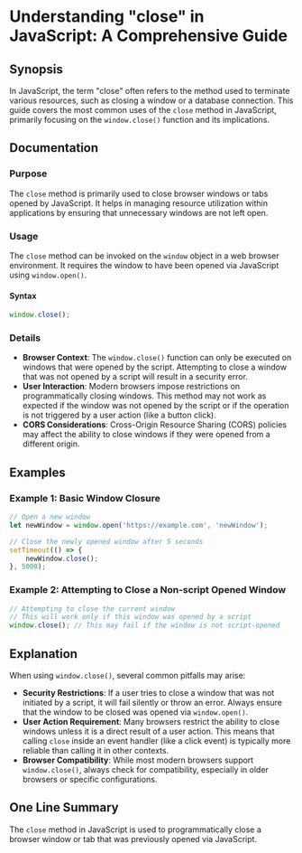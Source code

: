 <!--
Meta Description: # Understanding "close" in JavaScript: A Comprehensive Guide ## Synopsis In JavaScript, the term "close" often refers to the method used to terminate ...
Meta Keywords: window, close, opened, javascript, not
-->

# Understanding "close" in JavaScript: A Comprehensive Guide

## Synopsis
In JavaScript, the term "close" often refers to the method used to terminate various resources, such as closing a window or a database connection. This guide covers the most common uses of the `close` method in JavaScript, primarily focusing on the `window.close()` function and its implications.

## Documentation

### Purpose
The `close` method is primarily used to close browser windows or tabs opened by JavaScript. It helps in managing resource utilization within applications by ensuring that unnecessary windows are not left open.

### Usage
The `close` method can be invoked on the `window` object in a web browser environment. It requires the window to have been opened via JavaScript using `window.open()`. 

#### Syntax
```javascript
window.close();
```

### Details
- **Browser Context**: The `window.close()` function can only be executed on windows that were opened by the script. Attempting to close a window that was not opened by a script will result in a security error.
- **User Interaction**: Modern browsers impose restrictions on programmatically closing windows. This method may not work as expected if the window was not opened by the script or if the operation is not triggered by a user action (like a button click).
- **CORS Considerations**: Cross-Origin Resource Sharing (CORS) policies may affect the ability to close windows if they were opened from a different origin.

## Examples

### Example 1: Basic Window Closure
```javascript
// Open a new window
let newWindow = window.open('https://example.com', 'newWindow');

// Close the newly opened window after 5 seconds
setTimeout(() => {
    newWindow.close();
}, 5000);
```

### Example 2: Attempting to Close a Non-script Opened Window
```javascript
// Attempting to close the current window
// This will work only if this window was opened by a script
window.close(); // This may fail if the window is not script-opened
```

## Explanation
When using `window.close()`, several common pitfalls may arise:

- **Security Restrictions**: If a user tries to close a window that was not initiated by a script, it will fail silently or throw an error. Always ensure that the window to be closed was opened via `window.open()`.
- **User Action Requirement**: Many browsers restrict the ability to close windows unless it is a direct result of a user action. This means that calling `close` inside an event handler (like a click event) is typically more reliable than calling it in other contexts.
- **Browser Compatibility**: While most modern browsers support `window.close()`, always check for compatibility, especially in older browsers or specific configurations.

## One Line Summary
The `close` method in JavaScript is used to programmatically close a browser window or tab that was previously opened via JavaScript.